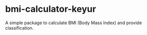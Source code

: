# bmi-calculator-keyur
A simple package to calculate BMI (Body Mass Index) and provide classification.
